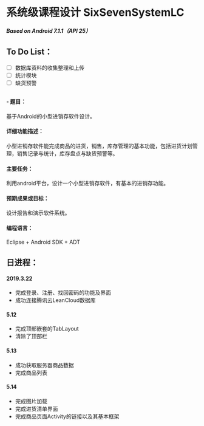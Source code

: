 # 系统级课程设计 SixSevenSystemLC
##### Based on Android 7.1.1（API 25）

## To Do List：
- [ ] 数据库资料的收集整理和上传
- [ ] 统计模块
- [ ] 缺货预警

## 

#### - 题目：
基于Android的小型进销存软件设计。

#### 详细功能描述：
小型进销存软件能完成商品的进货，销售，库存管理的基本功能，包括进货计划管理，销售记录与统计，库存盘点与缺货预警等。

#### 主要任务：
利用android平台，设计一个小型进销存软件，有基本的进销存功能。

#### 预期成果或目标：
设计报告和演示软件系统。

#### 编程语言：
Eclipse + Android SDK + ADT

## 日进程：
#### 2019.3.22
- 完成登录、注册、找回密码的功能及界面
- 成功连接腾讯云LeanCloud数据库

#### 5.12 
- 完成顶部嵌套的TabLayout
- 清除了顶部栏

#### 5.13 
- 成功获取服务器商品数据
- 完成商品列表

#### 5.14 
- 完成图片加载
- 完成进货清单界面
- 完成商品页面Activity的链接以及其基本框架
